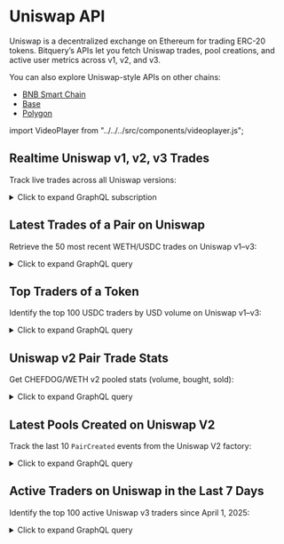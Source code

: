 # Uniswap API

Uniswap is a decentralized exchange on Ethereum for trading ERC-20 tokens. Bitquery’s APIs let you fetch Uniswap trades, pool creations, and active user metrics across v1, v2, and v3.

You can also explore Uniswap-style APIs on other chains:

- [BNB Smart Chain](https://docs.bitquery.io/docs/examples/BSC/bsc-uniswap-api/)
- [Base](https://docs.bitquery.io/docs/examples/Base/base-uniswap-api/)
- [Polygon](https://docs.bitquery.io/docs/examples/Matic/matic-uniswap-api/)

import VideoPlayer from "../../../src/components/videoplayer.js";

<Head>
  <meta name="title" content="Uniswap API - Ethereum On-Chain Token & Trade Data" />
  <meta name="description" content="Access real-time on-chain data for Uniswap tokens using the Bitquery-powered Uniswap API. Track trades, liquidity, token prices, and more on Ethereum." />
  <meta name="keywords" content="Uniswap API,Uniswap token data,Ethereum API,Uniswap on-chain data,Uniswap DEX API,Ethereum tokens,Bitquery API,crypto trading API,Uniswap blockchain data,token analytics API,DeFi analytics,Ethereum memecoins,Uniswap liquidity data" />
  <meta name="robots" content="index, follow" />
  <meta httpEquiv="Content-Type" content="text/html; charset=utf-8" />
  <meta name="language" content="English" />

  <meta property="og:type" content="website" />
  <meta property="og:title" content="Uniswap API - Ethereum On-Chain Token & Trade Data" />
  <meta property="og:description" content="Explore token analytics and real-time data from Uniswap projects on Ethereum with the Bitquery API." />

  <meta property="twitter:card" content="summary_large_image" />
  <meta property="twitter:title" content="Uniswap API - Token & Trade Data on Ethereum" />
  <meta property="twitter:description" content="Monitor token trades, prices, and liquidity for Uniswap tokens using Bitquery's on-chain API." />
</Head>

## Realtime Uniswap v1, v2, v3 Trades

Track live trades across all Uniswap versions:

<details>
  <summary>Click to expand GraphQL subscription</summary>

```graphql
subscription {
  EVM(network: eth) {
    DEXTrades(
      where: {
        Trade: {
          Dex: {
            ProtocolName: { in: ["uniswap_v3", "uniswap_v2", "uniswap_v1"] }
          }
        }
      }
    ) {
      Block {
        Number
        Time
      }
      Transaction {
        From
        To
        Hash
      }
      Trade {
        Dex {
          Delegated
          DelegatedTo
          OwnerAddress
          Pair {
            Decimals
            Name
            SmartContract
          }
          ProtocolFamily
          ProtocolName
          ProtocolVersion
          SmartContract
        }
        Buy {
          Amount
          Buyer
          Currency {
            Name
            Symbol
            SmartContract
          }
          Seller
          Price
        }
        Sell {
          Amount
          Buyer
          Currency {
            Name
            SmartContract
            Symbol
          }
          Seller
          Price
        }
      }
    }
  }
}
```

</details>

## Latest Trades of a Pair on Uniswap

Retrieve the 50 most recent WETH/USDC trades on Uniswap v1–v3:

<details>
  <summary>Click to expand GraphQL query</summary>

```graphql
query LatestTrades {
  EVM(network: eth) {
    DEXTradeByTokens(
      orderBy: { descending: Block_Time }
      limit: { count: 50 }
      where: {
        Trade: {
          Side: {
            Amount: { gt: "0" }
            Currency: {
              SmartContract: {
                is: "0xa0b86991c6218b36c1d19d4a2e9eb0ce3606eb48"
              }
            }
          }
          Currency: {
            SmartContract: { is: "0xc02aaa39b223fe8d0a0e5c4f27ead9083c756cc2" }
          }
          Dex: {
            ProtocolName: { in: ["uniswap_v3", "uniswap_v2", "uniswap_v1"] }
          }
        }
      }
    ) {
      Block {
        allTime: Time
      }
      Trade {
        Dex {
          OwnerAddress
          ProtocolFamily
          ProtocolName
        }
        Currency {
          Symbol
          SmartContract
          Name
        }
        Price
        AmountInUSD
        Amount
        Side {
          Type
          Currency {
            Symbol
            SmartContract
            Name
          }
          AmountInUSD
          Amount
        }
      }
    }
  }
}
```

</details>

## Top Traders of a Token

Identify the top 100 USDC traders by USD volume on Uniswap v1–v3:

<details>
  <summary>Click to expand GraphQL query</summary>

```graphql
query topTraders {
  EVM(network: eth) {
    DEXTradeByTokens(
      orderBy: { descendingByField: "volumeUsd" }
      limit: { count: 100 }
      where: {
        Trade: {
          Currency: {
            SmartContract: { is: "0xa0b86991c6218b36c1d19d4a2e9eb0ce3606eb48" }
          }
          Dex: {
            ProtocolName: { in: ["uniswap_v3", "uniswap_v2", "uniswap_v1"] }
          }
        }
      }
    ) {
      Trade {
        Buyer
      }
      bought: sum(
        of: Trade_Amount
        if: { Trade: { Side: { Type: { is: buy } } } }
      )
      sold: sum(
        of: Trade_Amount
        if: { Trade: { Side: { Type: { is: sell } } } }
      )
      volume: sum(of: Trade_Amount)
      volumeUsd: sum(of: Trade_Side_AmountInUSD)
    }
  }
}
```

</details>

## Uniswap v2 Pair Trade Stats

Get CHEFDOG/WETH v2 pooled stats (volume, bought, sold):

<details>
  <summary>Click to expand GraphQL query</summary>

```graphql
query pairTopTraders {
  EVM(network: eth, dataset: combined) {
    DEXTradeByTokens(
      orderBy: { descendingByField: "volumeUsd" }
      limit: { count: 100 }
      where: {
        Trade: {
          Dex: {
            Pair: {
              SmartContract: {
                is: "0x4ba1970f8d2dda96ebfbc466943fb0dfaab18c75"
              }
            }
          }
        }
      }
    ) {
      Trade {
        Dex {
          OwnerAddress
          ProtocolFamily
          ProtocolName
        }
      }
      bought: sum(
        of: Trade_Amount
        if: { Trade: { Side: { Type: { is: buy } } } }
      )
      sold: sum(
        of: Trade_Amount
        if: { Trade: { Side: { Type: { is: sell } } } }
      )
      volume: sum(of: Trade_Amount)
      volumeUsd: sum(of: Trade_Side_AmountInUSD)
    }
  }
}
```

</details>

## Latest Pools Created on Uniswap V2

Track the last 10 `PairCreated` events from the Uniswap V2 factory:

<details>
  <summary>Click to expand GraphQL query</summary>

```graphql
{
  EVM(dataset: combined, network: eth) {
    Events(
      orderBy: { descending: Block_Number }
      limit: { count: 10 }
      where: {
        Log: {
          SmartContract: { is: "0x5C69bEe701ef814a2B6a3EDD4B1652CB9cc5aA6f" }
          Signature: { Name: { is: "PairCreated" } }
        }
      }
    ) {
      Log {
        Signature {
          Name
          Parsed
          Signature
        }
        SmartContract
      }
      Transaction {
        Hash
      }
      Block {
        Date
        Number
      }
      Arguments {
        Type
        Value {
          ... on EVM_ABI_Address_Value_Arg {
            address
          }
        }
      }
    }
  }
}
```

</details>

## Active Traders on Uniswap in the Last 7 Days

Identify the top 100 active Uniswap v3 traders since April 1, 2025:

<details>
  <summary>Click to expand GraphQL query</summary>

```graphql
query ActiveUniswapTraders {
  EVM(dataset: archive, network: eth) {
    DEXTradeByTokens(
      where: {
        Trade: {
          Dex: {
            OwnerAddress: { is: "0x1f98431c8ad98523631ae4a59f267346ea31f984" }
          }
        }
        Block: { Date: { after: "2025-04-01" } }
      }
      limit: { count: 100 }
      orderBy: { descendingByField: "tradeCount" }
    ) {
      Trader: Trade {
        Seller
      }
      tradeCount: count
      uniqueTokens: count(distinct: Trade_Currency_SmartContract)
    }
  }
}
```

</details>

